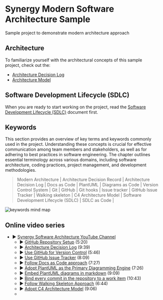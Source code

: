# Synergy Modern Software Architecture Sample

Sample project to demonstrate modern architecture approach

## Architecture

To familiarize yourself with the architectural concepts of this sample project, 
check out the:
* [Architecture Decision Log](docs/architecture/Architecture%20Decision%20Log.md)
* [Architecture Model](docs/architecture/Architecture%20Model.md)

## Software Development Lifecycle (SDLC)

When you are ready to start working on the project, read the [Software Development Lifecycle (SDLC)](docs/process/Development%20Process.md) document first.

## Keywords

This section provides an overview of key terms and keywords commonly used in the project.
Understanding these concepts is crucial for effective communication among team members and stakeholders,
as well as for adhering to best practices in software engineering. 
The chapter outlines essential terminology across various domains, 
including software architecture, coding practices, project management, and development methodologies.

> Modern Architecture |
> Architecture Decision Record | Architecture Decision Log |
> Docs as Code | PlantUML | Diagrams as Code |
> Version Control System | Git | GitHub | Git hooks |
> Issue tracker | GitHub Issue Tracker |
> Walking skeleton | C4 Architecture Model |
> Software Development Lifecycle (SDLC) | SDLC as Code |

<!--
```plantuml
@startmindmap

title Keywords mind map

* Synergy Modern Architecture

-- Process
---_ Version Control System
----_ Git
---_ Issue tracker
----_ GitHub Issues
---_ Software Development Lifecycle (SDLC)
---_ SDLC as Code

-- Tools
---_ GitHub
---_ Git hooks
---_ PlantUML

++ Documentation
+++_ Docs As Code
+++_ Diagrams as Code

++ Architecture
+++_ Architecture Decision Log
+++_ Architecture Decision Record
+++_ Walking skeleton 
+++_ C4 Architecture Model

@endmindmap
```
-->
![keywords mind map](https://www.plantuml.com/plantuml/png/V95BJiCm48RtbNg7MG9LTXoWLIf1HIfLXCUoCiuqjU9ugl64AcTZmP6u0dOIYtR3plw_Vzu_NzzBBugbDQvgrMa-cy_4Y4LumlvCN7c812Pq1sNlaEiUjbGXErYnFXf1BHrZD6GPx9WqUX_VsHxUaBqX1pavOR8XtWks0mpqmSZastZV8GWhtI1VuCVkOsGfOKa7EIj6MECdMZgrw0GASq3Twz3sJRakyjla3MzGFXIlKdSlH3Qb6jF_VU18r2Iuiyh9wxQ8SOi5h4btiPIIC4rK5lkeULYbzADaLCsgzPTLG_JrcWRdfHHcqMPOKq7rl_mPTJZAP7bNjZ6k1j-WHGbqqlFxw-XuAnixMM8uSZhqBm000F__0m00) <!-- ← Generated image link. Do NOT modify it manually. -->

## Online video series

* ▶️ [Synergy Software Architecture YouTube Channel](https://www.youtube.com/channel/UCTildHeLP4HoQVexsdrrHLA)
  * ▶️ [GitHub Repository Setup](https://www.youtube.com/watch?v=1xpCQnlqwFE) (5:20)
  * ▶️ [Architecture Decision Log](https://www.youtube.com/watch?v=td3vERoL_KQ) (9:39)
  * ▶️ [Use GitHub for Version Control](https://youtu.be/YZxJj41nQ7A) (5:46)
  * ▶️ [Use GitHub Issue Tracker](https://youtu.be/7S1QSb9skfw) (8:09)
  * ▶️ [Follow Docs as Code approach](https://youtu.be/pv0rfyymEwY) (7:27)
  * ▶️ [Adopt PlantUML as the Primary Diagramming Engine](https://youtu.be/x99410rf_nE) (7:26)
  * ▶️ [Embed PlantUML diagrams in markdown](https://youtu.be/i2aXJNo7owo) (9:09)
  * ▶️ [Bind every commit in the repository to a work item](https://youtu.be/-6X551gnXR0) (10:43)
  * ▶️ [Follow Walking Skeleton Approach](https://youtu.be/xYyhNfAkV-A) (6:44)
  * ▶️ [Adopt C4 Architecture Model](https://youtu.be/3HncZiD_29o) (9:06)
  * [//]: # (TODO Add video link here)